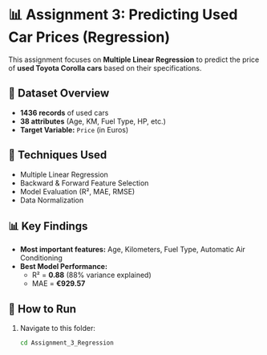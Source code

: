 # 📊 Assignment 3: Predicting Used Car Prices (Regression)

This assignment focuses on **Multiple Linear Regression** to predict the price of **used Toyota Corolla cars** based on their specifications.

## 📌 Dataset Overview
- **1436 records** of used cars
- **38 attributes** (Age, KM, Fuel Type, HP, etc.)
- **Target Variable:** `Price` (in Euros)

## 📌 Techniques Used
- Multiple Linear Regression
- Backward & Forward Feature Selection
- Model Evaluation (R², MAE, RMSE)
- Data Normalization

## 📊 Key Findings
- **Most important features:** Age, Kilometers, Fuel Type, Automatic Air Conditioning
- **Best Model Performance:** 
  - R² = **0.88** (88% variance explained)
  - MAE = **€929.57**

## 🚀 How to Run
1. Navigate to this folder:
   ```sh
   cd Assignment_3_Regression
